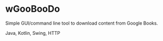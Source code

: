 # wGooBooDo
Simple GUI/command line tool to download content from Google Books.

Java, Kotlin, Swing, HTTP
